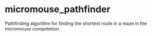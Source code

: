 # micromouse_pathfinder
Pathfinding algorithm for finding the shortest route in a maze in the micromouse competetion.
